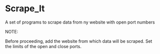 # Scrape_It
A set of programs to scrape data from ny website with open port numbers

NOTE:

Before proceeding, add the website from which data will be scraped.
Set the limits of the open and close ports.
